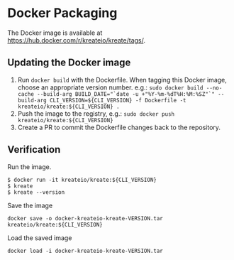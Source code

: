 Docker Packaging
================

The Docker image is available at https://hub.docker.com/r/kreateio/kreate/tags/.

Updating the Docker image
-------------------------
1. Run `docker build` with the Dockerfile.
    When tagging this Docker image, choose an appropriate version number.
      e.g.: ``sudo docker build --no-cache --build-arg BUILD_DATE="`date -u +"%Y-%m-%dT%H:%M:%SZ"`" --build-arg CLI_VERSION=${CLI_VERSION} -f Dockerfile -t kreateio/kreate:${CLI_VERSION} .``
2. Push the image to the registry,
      e.g.: `sudo docker push kreateio/kreate:${CLI_VERSION}`
3. Create a PR to commit the Dockerfile changes back to the repository.


Verification
------------

Run the image.

```
$ docker run -it kreateio/kreate:${CLI_VERSION}
$ kreate
$ kreate --version
```

Save the image
```
docker save -o docker-kreateio-kreate-VERSION.tar kreateio/kreate:${CLI_VERSION}
```

Load the saved image
```
docker load -i docker-kreateio-kreate-VERSION.tar
```